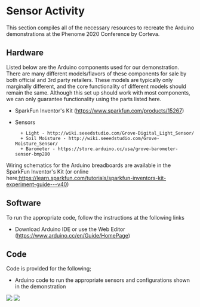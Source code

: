 # Sensor Activity

This section compiles all of the necessary resources to recreate the Arduino 
demonstrations at the Phenome 2020 Conference by Corteva.

## Hardware
Listed below are the Arduino components used for our demonstration. There are many different models/flavors of these components for sale by both official and 3rd party retailers. These models are typically only marginally different, and the core functionality of different models should remain the same. Although this set up should work with most components, we can only guarantee functionality using
the parts listed here.


+ SparkFun Inventor's Kit  (https://www.sparkfun.com/products/15267)
+ Sensors 

		+ Light - http://wiki.seeedstudio.com/Grove-Digital_Light_Sensor/
		+ Soil Moisture - http://wiki.seeedstudio.com/Grove-Moisture_Sensor/
		+ Barometer - https://store.arduino.cc/usa/grove-barometer-sensor-bmp280


Wiring schematics for the Arduino breadboards are available in the SparkFun Inventor's Kit 
(or online here;https://learn.sparkfun.com/tutorials/sparkfun-inventors-kit-experiment-guide---v40)

## Software
To run the appropriate code, follow the instructions at the following links
+ Download Arduino IDE or use the Web Editor (https://www.arduino.cc/en/Guide/HomePage)

## Code
Code is provided for the following;
+ Arduino code to run the appropriate sensors and configurations shown in the demonstration

![](./Sensors_and_Imaging_Images/Sensor_1.jpg)
![](./Sensors_and_Imaging_Images/Sensor_2.jpg)
 
